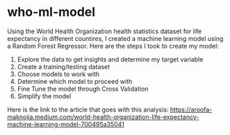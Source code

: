 # who-ml-model
Using the World Health Organization health statistics dataset for life expectancy in different countires, I created a machine learning model using a Random Forest Regressor. 
Here are the steps I took to create my model:
1. Explore the data to get insights and determine my target variable
2. Create a training/testing dataset
3. Choose models to work with
4. Determine which model to proceed with
5. Fine Tune the model through Cross Validation
6. Simplify the model

Here is the link to the article that goes with this analysis: https://aroofa-maknojia.medium.com/world-health-organization-life-expectancy-machine-learning-model-700495a35041
